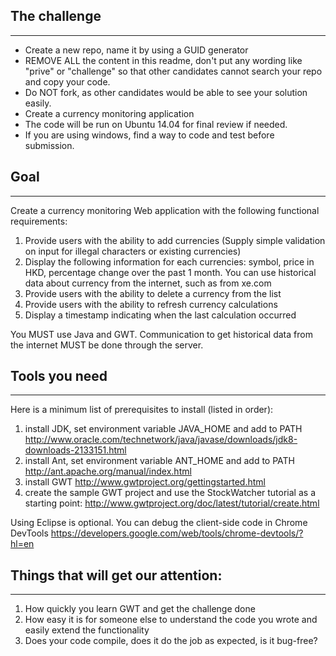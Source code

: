## The challenge
---
* Create a new repo, name it by using a GUID generator
* REMOVE ALL the content in this readme, don't put any wording like "prive" or "challenge" so that other candidates cannot search your repo and copy your code.
* Do NOT fork, as other candidates would be able to see your solution easily.
* Create a currency monitoring application
* The code will be run on Ubuntu 14.04 for final review if needed.
* If you are using windows, find a way to code and test before submission.


## Goal
----
Create a currency monitoring Web application with the following functional requirements:
1. Provide users with the ability to add currencies (Supply simple validation on input for illegal characters or existing currencies)
2. Display the following information for each currencies: symbol, price in HKD, percentage change over the past 1 month. You can use  historical data about currency from the internet, such as from xe.com
3. Provide users with the ability to delete a currency from the list
3. Provide users with the ability to refresh currency calculations
4. Display a timestamp indicating when the last calculation occurred

You MUST use Java and GWT.
Communication to get historical data from the internet MUST be done through the server. 

## Tools you need
---
Here is a minimum list of prerequisites to install (listed in order):
1. install JDK, set environment variable JAVA_HOME and add to PATH
	http://www.oracle.com/technetwork/java/javase/downloads/jdk8-downloads-2133151.html
2. install Ant, set environment variable ANT_HOME and add to PATH
	http://ant.apache.org/manual/index.html
3. install GWT
	http://www.gwtproject.org/gettingstarted.html
4. create the sample GWT project and use the StockWatcher tutorial as a starting point:
	http://www.gwtproject.org/doc/latest/tutorial/create.html

Using Eclipse is optional. You can debug the client-side code in Chrome DevTools
	https://developers.google.com/web/tools/chrome-devtools/?hl=en


## Things that will get our attention:
---
1. How quickly you learn GWT and get the challenge done
2. How easy it is for someone else to understand the code you wrote and easily extend the functionality
3. Does your code compile, does it do the job as expected, is it bug-free?
